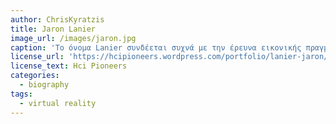 ```yaml
---
author: ChrisKyratzis
title: Jaron Lanier
image_url: /images/jaron.jpg
caption: 'Το όνομα Lanier συνδέεται συχνά με την έρευνα εικονικής πραγματικότητας. Είχε επινοήσει τον όρο «Virtual Reality» και στις αρχές της δεκαετίας του 1980 ίδρυσε την VPL Research, την πρώτη εταιρεία που πουλούσε προϊόντα VR.'
license_url: 'https://hcipioneers.wordpress.com/portfolio/lanier-jaron/#jp-carousel-477'
license_text: Hci Pioneers 
categories:
  - biography
tags:
  - virtual reality
---
```


